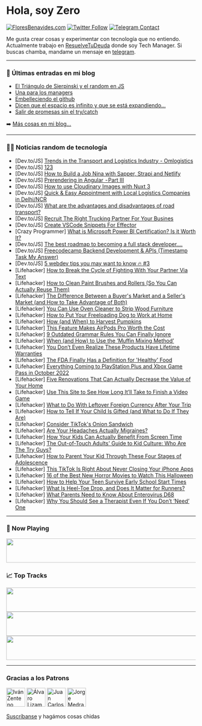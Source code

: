 # Hola, soy Zero

[![FloresBenavides.com](https://img.shields.io/website?down_message=oops&label=MiBlog&style=for-the-badge&up_message=online&url=https%3A%2F%2Ffloresbenavides.com)](https://floresbenavides.com) [![Twitter Follow](https://img.shields.io/twitter/follow/ZeroDragon?color=%231DA1F2&label=Follow&logo=twitter&logoColor=ffffff&style=for-the-badge)](https://twitter.com/zerodragon) [![Telegram Contact](https://img.shields.io/badge/escr%C3%ADbeme-ZeroDragon-%2326A5E4?style=for-the-badge&logo=telegram)](https://t.me/zerodragon)

Me gusta crear cosas y experimentar con tecnología que no entiendo.
Actualmente trabajo en [ResuelveTuDeuda](http://github.com/resuelve) donde soy Tech Manager.
Si buscas chamba, mandame un mensaje en [telegram](https://t.me/zerodragon).

---

### 📕 Últimas entradas en mi blog
<!-- BLOG-POST-LIST:START -->
- [El Triángulo de Sierpinski y el random en JS](https://floresbenavides.com/el-triangulo-de-sierpinski-y-el-random-en-js/)
- [Una para los managers](https://floresbenavides.com/una-para-los-managers/)
- [Embelleciendo el github](https://floresbenavides.com/embelleciendo-el-github/)
- [Dicen que el espacio es infinito y que se está expandiendo…](https://floresbenavides.com/dicen-que-el-espacio-es-infinito-y-que-se-esta-expandiendo/)
- [Salir de promesas sin el try/catch](https://floresbenavides.com/salir-de-promesas-sin-el-try-catch/)
<!-- BLOG-POST-LIST:END -->

➡️ [Más cosas en mi blog...](https://floresbenavides.com)

---

### 👨‍💻 Noticias random de tecnología
<!-- TECH-POSTS:START -->
- [Dev.to/JS] [Trends in the Transport and Logistics Industry - Omlogistics](https://dev.to/omlogisticsd3/trends-in-the-transport-and-logistics-industry-omlogistics-g0c)
- [Dev.to/JS] [123](https://dev.to/rival-politics/123-41a8)
- [Dev.to/JS] [How to Build a Job Nina with Sapper, Strapi and Netlify](https://dev.to/strapi/how-to-build-a-job-nina-with-sapper-strapi-v4-and-netlify-474a)
- [Dev.to/JS] [Prerendering in Angular  - Part III](https://dev.to/ayyash/prerendering-in-angular-part-iii-420j)
- [Dev.to/JS] [How to use Cloudinary Images with Nuxt 3](https://dev.to/jacobandrewsky/how-to-use-cloudinary-images-with-nuxt-3-4om4)
- [Dev.to/JS] [Quick &amp; Easy Appointment with Local Logistics Companies in Delhi/NCR](https://dev.to/omlogisticsd3/quick-easy-appointment-with-local-logistics-companies-in-delhincr-3ma2)
- [Dev.to/JS] [What are the advantages and disadvantages of road transport?](https://dev.to/omlogisticsd3/what-are-the-advantages-and-disadvantages-of-road-transport-4io1)
- [Dev.to/JS] [Recruit The Right Trucking Partner For Your Busines](https://dev.to/omlogisticsd3/recruit-the-right-trucking-partner-for-your-busines-3h86)
- [Dev.to/JS] [Create VSCode Snippets For Effector](https://dev.to/xsfunc/create-vscode-snippets-for-effector-2lj0)
- [Crazy Programmer] [What is Microsoft Power BI Certification? Is it Worth It?](https://www.thecrazyprogrammer.com/2022/10/microsoft-power-bi-certification.html)
- [Dev.to/JS] [The best roadmap to becoming a full stack developer....](https://dev.to/jesamomini/the-best-roadmap-to-becoming-a-full-stack-developer-1b1n)
- [Dev.to/JS] [Freecodecamp Backend Development &amp; APIs &lpar;Timestamp Task My Answer&rpar;](https://dev.to/thuhtetdev/freecodecamp-backend-development-apis-timestamp-task-my-answer-ge4)
- [Dev.to/JS] [5 webdev tips you may want to know 🔥 #3](https://dev.to/mustapha/5-webdev-tips-you-may-want-to-know-3-1fi7)
- [Lifehacker] [How to Break the Cycle of Fighting With Your Partner Via Text](https://lifehacker.com/how-to-break-the-cycle-of-fighting-with-your-partner-vi-1849599248)
- [Lifehacker] [How to Clean Paint Brushes and Rollers &lpar;So You Can Actually Reuse Them&rpar;](https://lifehacker.com/how-to-clean-paint-brushes-and-rollers-so-you-can-actu-1849599252)
- [Lifehacker] [The Difference Between a Buyer&#39;s Market and a Seller&#39;s Market &lpar;and How to Take Advantage of Both&rpar;](https://lifehacker.com/the-difference-between-a-buyers-market-and-a-sellers-ma-1849599283)
- [Lifehacker] [You Can Use Oven Cleaner to Strip Wood Furniture](https://lifehacker.com/you-can-use-oven-cleaner-to-strip-wood-furniture-1849599349)
- [Lifehacker] [How to Put Your Freeloading Dog to Work at Home](https://lifehacker.com/how-to-put-your-freeloading-dog-to-work-at-home-1849599357)
- [Lifehacker] [How &lpar;and When&rpar; to Harvest Pumpkins](https://lifehacker.com/how-and-when-to-harvest-pumpkins-1849599364)
- [Lifehacker] [This Feature Makes AirPods Pro Worth the Cost](https://lifehacker.com/this-feature-makes-airpods-pro-worth-the-cost-1849601971)
- [Lifehacker] [9 Outdated Grammar Rules You Can Finally Ignore](https://lifehacker.com/9-outdated-grammar-rules-you-can-finally-ignore-1849602406)
- [Lifehacker] [When &lpar;and How&rpar; to Use the ‘Muffin Mixing Method’](https://lifehacker.com/when-and-how-to-use-the-muffin-mixing-method-1849602721)
- [Lifehacker] [You Don’t Even Realize These Products Have Lifetime Warranties](https://lifehacker.com/you-don-t-even-realize-these-products-have-lifetime-war-1849601785)
- [Lifehacker] [The FDA Finally Has a Definition for &#39;Healthy&#39; Food](https://lifehacker.com/the-fda-finally-has-a-definition-for-healthy-food-1849602259)
- [Lifehacker] [Everything Coming to PlayStation Plus and Xbox Game Pass in October 2022](https://lifehacker.com/everything-coming-to-playstation-plus-and-xbox-game-pas-1849599470)
- [Lifehacker] [Five Renovations That Can Actually Decrease the Value of Your Home](https://lifehacker.com/five-renovations-that-can-actually-decrease-the-value-o-1849602138)
- [Lifehacker] [Use This Site to See How Long It’ll Take to Finish a Video Game](https://lifehacker.com/use-this-site-to-see-how-long-it-ll-take-to-finish-a-vi-1849601676)
- [Lifehacker] [What to Do With Leftover Foreign Currency After Your Trip](https://lifehacker.com/what-to-do-with-leftover-foreign-currency-after-your-tr-1849601263)
- [Lifehacker] [How to Tell If Your Child Is Gifted &lpar;and What to Do If They Are&rpar;](https://lifehacker.com/how-to-tell-if-your-child-is-gifted-and-what-to-do-if-1849598912)
- [Lifehacker] [Consider TikTok&#39;s Onion Sandwich](https://lifehacker.com/consider-tiktoks-onion-sandwich-1849599118)
- [Lifehacker] [Are Your Headaches Actually Migraines?](https://lifehacker.com/are-your-headaches-actually-migraines-1849589203)
- [Lifehacker] [How Your Kids Can Actually Benefit From Screen Time](https://lifehacker.com/how-your-kids-can-actually-benefit-from-screen-time-1849597164)
- [Lifehacker] [The Out-of-Touch Adults&#39; Guide to Kid Culture: Who Are The Try Guys?](https://lifehacker.com/the-out-of-touch-adults-guide-to-kid-culture-who-are-t-1849600056)
- [Lifehacker] [How to Parent Your Kid Through These Four Stages of Adolescence](https://lifehacker.com/how-to-parent-your-kid-through-these-four-stages-of-ado-1849591104)
- [Lifehacker] [This TikTok Is Right About Never Closing Your iPhone Apps](https://lifehacker.com/this-tiktok-is-right-about-never-closing-your-iphone-ap-1849591813)
- [Lifehacker] [16 of the Best New Horror Movies to Watch This Halloween](https://lifehacker.com/16-of-the-best-new-horror-movies-to-watch-this-hallowee-1849594305)
- [Lifehacker] [How to Help Your Teen Survive Early School Start Times](https://lifehacker.com/how-to-help-your-teen-survive-early-school-start-times-1849587406)
- [Lifehacker] [What Is Heel-Toe Drop, and Does It Matter for Runners?](https://lifehacker.com/what-is-heel-toe-drop-and-does-it-matter-for-runners-1849596301)
- [Lifehacker] [What Parents Need to Know About Enterovirus D68](https://lifehacker.com/what-parents-need-to-know-about-enterovirus-d68-1849598002)
- [Lifehacker] [Why You Should See a Therapist Even If You Don’t ‘Need’ One](https://lifehacker.com/why-you-should-see-a-therapist-even-if-you-don-t-need-1849596772)<!-- TECH-POSTS:END -->

---

### 🎵 Now Playing
<a href="https://spotify-now-playing-dun.vercel.app/now-playing?open"><img src="https://spotify-now-playing-dun.vercel.app/now-playing" width="540" height="64"></a>

### 📈 Top Tracks
<a href="https://spotify-now-playing-dun.vercel.app/top-tracks?i=1&open"><img src="https://spotify-now-playing-dun.vercel.app/top-tracks?i=1" width="540" height="64"></a>
<a href="https://spotify-now-playing-dun.vercel.app/top-tracks?i=2&open"><img src="https://spotify-now-playing-dun.vercel.app/top-tracks?i=2" width="540" height="64"></a>
<a href="https://spotify-now-playing-dun.vercel.app/top-tracks?i=3&open"><img src="https://spotify-now-playing-dun.vercel.app/top-tracks?i=3" width="540" height="64"></a>

---

### Gracias a los Patrons
[<img src="https://avatars.githubusercontent.com/u/243380?v=4" alt="Iván Zenteno" width="50px">](https://github.com/k001) [<img src="https://avatars.githubusercontent.com/u/19955639?v=4" alt="Álvaro Lizama" width="50px">](https://github.com/alvarolizama) [<img src="https://avatars.githubusercontent.com/u/2718753?v=4" alt="Juan Carlos Ruiz" width="50px">](https://github.com/JuanCrg90) [<img src="https://avatars.githubusercontent.com/u/37025?v=4" alt="Jorge Medrano" width="50px">](https://github.com/h1pp1e) 

[Suscríbanse](https://www.patreon.com/zerodragon) y hagámos cosas chidas
